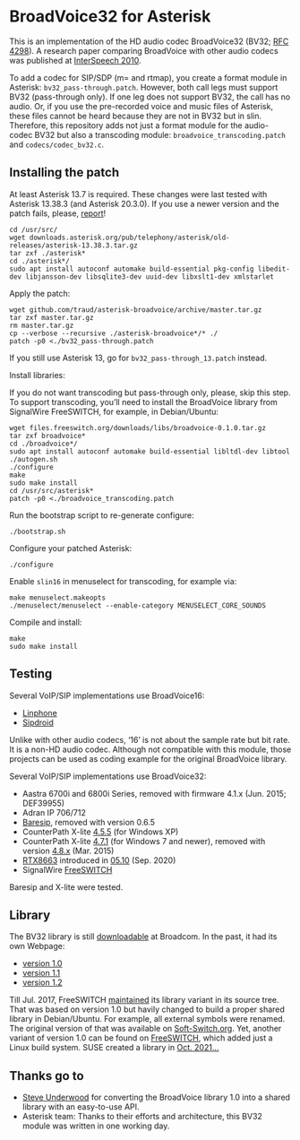 # BroadVoice32 for Asterisk

This is an implementation of the HD audio codec BroadVoice32 (BV32; [RFC 4298](https://tools.ietf.org/html/rfc4298)). A research paper comparing BroadVoice with other audio codecs was published at [InterSpeech 2010](https://www.isca-speech.org/archive/interspeech_2010/ramo10_interspeech.html).

To add a codec for SIP/SDP (m= and rtmap), you create a format module in Asterisk: `bv32_pass-through.patch`. However, both call legs must support BV32 (pass-through only). If one leg does not support BV32, the call has no audio. Or, if you use the pre-recorded voice and music files of Asterisk, these files cannot be heard because they are not in BV32 but in slin. Therefore, this repository adds not just a format module for the audio-codec BV32 but also a transcoding module: `broadvoice_transcoding.patch` and `codecs/codec_bv32.c`.

## Installing the patch

At least Asterisk 13.7 is required. These changes were last tested with Asterisk 13.38.3 (and Asterisk 20.3.0). If you use a newer version and the patch fails, please, [report](https://help.github.com/articles/creating-an-issue/)!

	cd /usr/src/
	wget downloads.asterisk.org/pub/telephony/asterisk/old-releases/asterisk-13.38.3.tar.gz
	tar zxf ./asterisk*
	cd ./asterisk*/
	sudo apt install autoconf automake build-essential pkg-config libedit-dev libjansson-dev libsqlite3-dev uuid-dev libxslt1-dev xmlstarlet

Apply the patch:

	wget github.com/traud/asterisk-broadvoice/archive/master.tar.gz
	tar zxf master.tar.gz
	rm master.tar.gz
	cp --verbose --recursive ./asterisk-broadvoice*/* ./
	patch -p0 <./bv32_pass-through.patch

If you still use Asterisk 13, go for `bv32_pass-through_13.patch` instead.

Install libraries:

If you do not want transcoding but pass-through only, please, skip this step. To support transcoding, you’ll need to install the BroadVoice library from SignalWire FreeSWITCH, for example, in Debian/Ubuntu:

	wget files.freeswitch.org/downloads/libs/broadvoice-0.1.0.tar.gz
	tar zxf broadvoice*
	cd ./broadvoice*/
	sudo apt install autoconf automake build-essential libltdl-dev libtool
	./autogen.sh
	./configure
	make
	sudo make install
	cd /usr/src/asterisk*
	patch -p0 <./broadvoice_transcoding.patch

Run the bootstrap script to re-generate configure:

	./bootstrap.sh

Configure your patched Asterisk:

	./configure

Enable `slin16` in menuselect for transcoding, for example via:

	make menuselect.makeopts
	./menuselect/menuselect --enable-category MENUSELECT_CORE_SOUNDS

Compile and install:

	make
	sudo make install

## Testing

Several VoIP/SIP implementations use BroadVoice16:
* [Linphone](https://github.com/BelledonneCommunications/mediastreamer2/blob/2ef88ff7f9b3506b7c10e6925c36ccba2f151f86/src/audiofilters/bv16.c)
* [Sipdroid](https://github.com/i-p-tel/sipdroid/blob/ef15c6d68cf402088c2960802d2dec87be15f2a9/app/src/main/jni/bv16_jni.cpp)

Unlike with other audio codecs, ‘16’ is not about the sample rate but bit rate. It is a non-HD audio codec. Although not compatible with this module, those projects can be used as coding example for the original BroadVoice library.

Several VoIP/SIP implementations use BroadVoice32:
* Aastra 6700i and 6800i Series, removed with firmware 4.1.x (Jun. 2015; DEF39955)
* Adran IP 706/712
* [Baresip](https://github.com/traud/asterisk-broadvoice/wiki), removed with version 0.6.5
* CounterPath X-lite [4.5.5](https://web.archive.org/web/20151120063639/http://counterpath.s3.amazonaws.com/downloads/X-Lite_Win32_4.5.5.2_76432.exe) (for Windows XP)
* CounterPath X-lite [4.7.1](https://web.archive.org/web/20160306091234/http://counterpath.s3.amazonaws.com/downloads/X-Lite_Win32_4.7.1_74247.exe) (for Windows 7 and newer), removed with version [4.8.x](https://github.com/flaviogoncalves/AsteriskTraining/blob/master/X-Lite_5.8.3_102651.exe) (Mar. 2015)
* [RTX8663](https://github.com/traud/asterisk-broadvoice/issues/1) introduced in [05.10](https://service.snom.com/x/VwIJAQ) (Sep. 2020)
* SignalWire [FreeSWITCH](https://github.com/signalwire/freeswitch/blob/8aa6a8a9049287d165a2650d2e337340d09514ea/src/mod/codecs/mod_bv/mod_bv.c)

Baresip and X-lite were tested.

## Library

The BV32 library is still [downloadable](https://docs.broadcom.com/docs/12358448) at Broadcom. In the past, it had its own Webpage:
* [version 1.0](https://web.archive.org/web/20091114062037/http://www.broadcom.com:80/support/broadvoice/downloads.php)
* [version 1.1](https://web.archive.org/web/20120929090646/http://www.broadcom.com:80/support/broadvoice/downloads.php)
* [version 1.2](https://web.archive.org/web/20150416080759/http://www.broadcom.com:80/support/broadvoice/downloads.php)

Till Jul. 2017, FreeSWITCH [maintained](https://github.com/signalwire/freeswitch/tree/03cc850c686700c2ae636317801901120f6bbed9/libs/broadvoice) its library variant in its source tree. That was based on version 1.0 but havily changed to build a proper shared library in Debian/Ubuntu. For example, all external symbols were renamed. The original version of that was available on [Soft-Switch.org](https://www.soft-switch.org/downloads/voipcodecs/snapshots/). Yet, another variant of version 1.0 can be found on [FreeSWITCH](https://files.freeswitch.org/downloads/libs/libbv32-0.1.tar.gz), which added just a Linux build system. SUSE created a library in [Oct. 2021…](https://build.opensuse.org/package/show/openSUSE%3AFactory/broadvoice32)

## Thanks go to
* [Steve Underwood](https://www.coppice.org/) for converting the BroadVoice library 1.0 into a shared library with an easy-to-use API.
* Asterisk team: Thanks to their efforts and architecture, this BV32 module was written in one working day.
